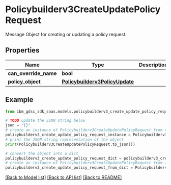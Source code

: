 # Policybuilderv3CreateUpdatePolicyRequest

Message Object for creating or updating a policy request.

## Properties

Name | Type | Description | Notes
------------ | ------------- | ------------- | -------------
**can_override_name** | **bool** |  | [optional] 
**policy_object** | [**Policybuilderv3PolicyUpdate**](Policybuilderv3PolicyUpdate.md) |  | [optional] 

## Example

```python
from ibm_gdsc_sdk_saas.models.policybuilderv3_create_update_policy_request import Policybuilderv3CreateUpdatePolicyRequest

# TODO update the JSON string below
json = "{}"
# create an instance of Policybuilderv3CreateUpdatePolicyRequest from a JSON string
policybuilderv3_create_update_policy_request_instance = Policybuilderv3CreateUpdatePolicyRequest.from_json(json)
# print the JSON string representation of the object
print(Policybuilderv3CreateUpdatePolicyRequest.to_json())

# convert the object into a dict
policybuilderv3_create_update_policy_request_dict = policybuilderv3_create_update_policy_request_instance.to_dict()
# create an instance of Policybuilderv3CreateUpdatePolicyRequest from a dict
policybuilderv3_create_update_policy_request_from_dict = Policybuilderv3CreateUpdatePolicyRequest.from_dict(policybuilderv3_create_update_policy_request_dict)
```
[[Back to Model list]](../README.md#documentation-for-models) [[Back to API list]](../README.md#documentation-for-api-endpoints) [[Back to README]](../README.md)



